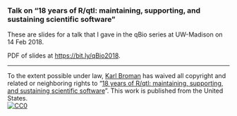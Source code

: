 ### Talk on &ldquo;18 years of R/qtl: maintaining, supporting, and sustaining scientific software&rdquo;


These are slides for a talk that I gave in the qBio series at
UW-Madison on 14 Feb 2018.

PDF of slides at <https://bit.ly/qBio2018>.

---

To the extent possible under law,
[Karl Broman](https://github.com/kbroman)
has waived all copyright and related or neighboring rights to
&ldquo;[18 years of R/qtl: maintaining, supporting, and sustaining scientific software](https://github.com/kbroman/Talk_qBio2018)&rdquo;.
This work is published from the United States.
<br/>
[![CC0](https://i.creativecommons.org/p/zero/1.0/88x31.png)](https://creativecommons.org/publicdomain/zero/1.0/)

